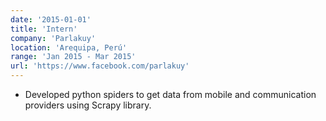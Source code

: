 ```yaml
---
date: '2015-01-01'
title: 'Intern'
company: 'Parlakuy'
location: 'Arequipa, Perú'
range: 'Jan 2015 - Mar 2015'
url: 'https://www.facebook.com/parlakuy'
---
```


- Developed python spiders to get data from mobile and communication providers using Scrapy library.

